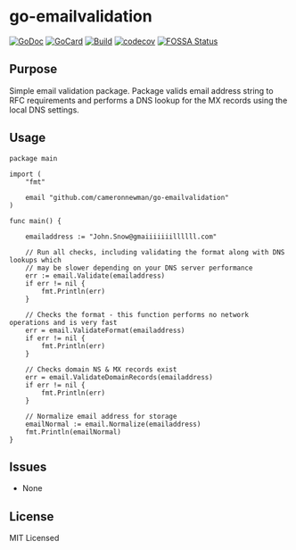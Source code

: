 # go-emailvalidation

[![GoDoc][1]][2]
[![GoCard][3]][4]
[![Build][5]][6]
[![codecov][7]][8]
[![FOSSA Status][9]][10]

[1]: https://godoc.org/github.com/cameronnewman/go-emailvalidation?status.svg
[2]: https://godoc.org/github.com/cameronnewman/go-emailvalidation
[3]: https://goreportcard.com/badge/github.com/cameronnewman/go-emailvalidation
[4]: https://goreportcard.com/report/github.com/cameronnewman/go-emailvalidation
[5]: https://github.com/cameronnewman/go-emailvalidation/workflows/pipeline/badge.svg
[6]: https://github.com/cameronnewman/go-emailvalidation/actions
[7]: https://codecov.io/gh/cameronnewman/go-emailvalidation/branch/master/graph/badge.svg
[8]: https://codecov.io/gh/cameronnewman/go-emailvalidation
[9]: https://app.fossa.io/api/projects/git%2Bgithub.com%2Fcameronnewman%2Fgo-emailvalidation.svg?type=shield
[10]: https://app.fossa.io/projects/git%2Bgithub.com%2Fcameronnewman%2Fgo-emailvalidation?ref=badge_shield


## Purpose ##

Simple email validation package. Package valids email address string to RFC requirements and performs a DNS lookup for the MX records using the local DNS settings.

## Usage

```
package main

import (
	"fmt"

	email "github.com/cameronnewman/go-emailvalidation"
)

func main() {

	emailaddress := "John.Snow@gmaiiiiiiillllll.com"

	// Run all checks, including validating the format along with DNS lookups which 
	// may be slower depending on your DNS server performance
	err := email.Validate(emailaddress)
	if err != nil {
		fmt.Println(err)
	}

	// Checks the format - this function performs no network operations and is very fast
	err = email.ValidateFormat(emailaddress)
	if err != nil {
		fmt.Println(err)
	}

	// Checks domain NS & MX records exist
	err = email.ValidateDomainRecords(emailaddress)
	if err != nil {
		fmt.Println(err)
	}

	// Normalize email address for storage
	emailNormal := email.Normalize(emailaddress)
	fmt.Println(emailNormal)
}
```


## Issues
* None

## License
MIT Licensed